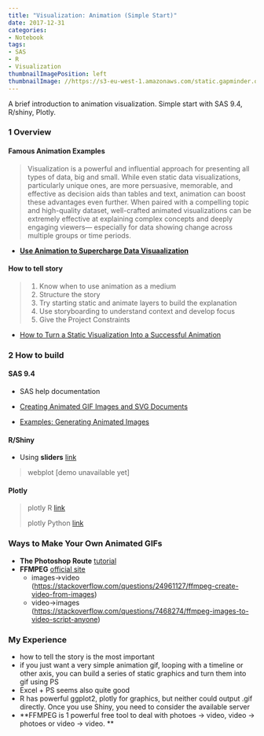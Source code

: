 ```yaml
---
title: "Visualization: Animation (Simple Start)"
date: 2017-12-31
categories:
- Notebook
tags:
- SAS
- R
- Visualization
thumbnailImagePosition: left
thumbnailImage: //https://s3-eu-west-1.amazonaws.com/static.gapminder.org/GapminderMedia/wp-uploads/20161019161829/screenshot2016.jpg
---
```


A brief introduction to animation visualization. Simple start with SAS 9.4, R/shiny, Plotly.
<!--more-->


### 1 Overview 

#### Famous Animation Examples

> Visualization is a powerful and influential approach for presenting all types of data, big and small. While even static data visualizations, particularly unique ones, are more persuasive, memorable, and effective as decision aids than tables and text, animation can boost these advantages even further. When paired with a compelling topic and high-quality dataset, well-crafted animated visualizations can be extremely effective at explaining complex concepts and deeply engaging viewers— especially for data showing change across multiple groups or time periods.

* [**Use Animation to Supercharge Data Visuaalization**](https://medium.com/@EvanSinar/use-animation-to-supercharge-data-visualization-cd905a882ad4)

#### How to tell story

> 1. Know when to use animation as a medium
> 2. Structure the story
> 3. Try starting static and animate layers to build the explanation
> 4. Use storyboarding to understand context and develop focus
> 5. Give the Project Constraints

* [How to Turn a Static Visualization Into a Successful Animation](https://visual.ly/blog/how-to-turn-a-static-visualization-into-a-successful-animation/)

### 2 How to build

#### SAS 9.4

* SAS help documentation

* [Creating Animated GIF Images and SVG Documents](http://documentation.sas.com/?docsetId=lrcon&docsetTarget=p04zpqk21h6sczn1gpdcy30s6xjf.htm&docsetVersion=9.4&locale=ja)
* [Examples: Generating Animated Images](http://documentation.sas.com/?docsetId=graphref&docsetTarget=p0so6ik5s8nu4fn12nzdh96nzw2a.htm&docsetVersion=9.4&locale=en)


#### R/Shiny

* Using **sliders** [link](https://shiny.rstudio.com/articles/sliders.html)

> webplot [demo unavailable yet] 

#### Plotly

> plotly R [link](https://plot.ly/r/#animations)
>
> plotly Python [link](https://plot.ly/python/#animations)

### Ways to Make Your Own Animated GIFs
* **The Photoshop Route** [tutorial](https://github.com/lenagroeger/gifs)
* **FFMPEG** [official site](http://ffmpeg.org/)
   * images->video (https://stackoverflow.com/questions/24961127/ffmpeg-create-video-from-images)
   * video->images (https://stackoverflow.com/questions/7468274/ffmpeg-images-to-video-script-anyone)


### My Experience
* how to tell the story is the most important
* if you just want a very simple animation gif, looping with a timeline or other axis, you can build a series of static graphics and turn them into gif using PS
* Excel + PS seems also quite good
* R has powerful ggplot2, plotly for graphics, but neither could output .gif directly. Once you use Shiny, you need to consider the available server
* **FFMPEG is 1 powerful free tool to deal with photoes -> video, video -> photoes or video -> video. ** 